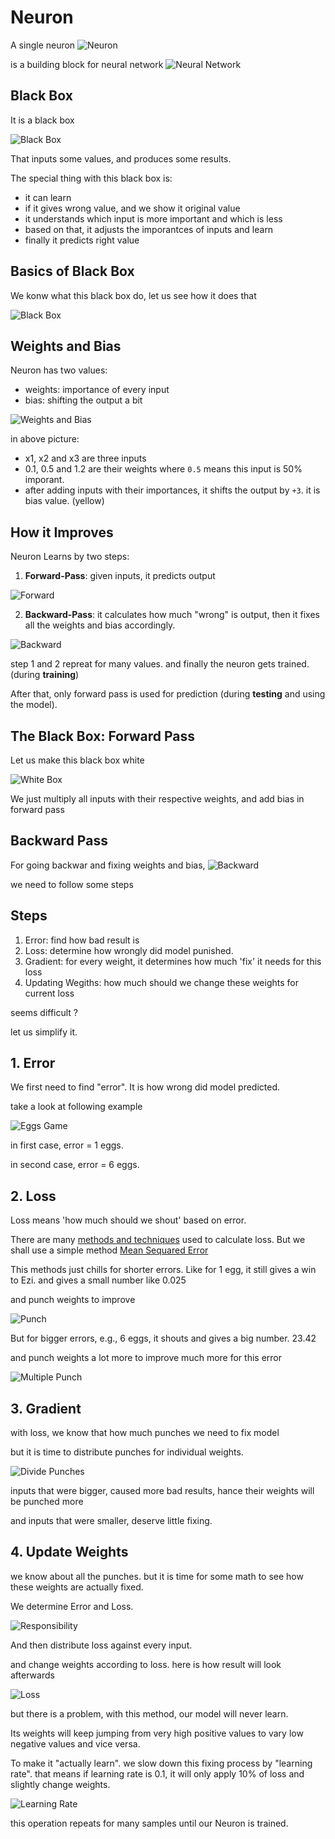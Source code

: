 # Neuron

A single neuron
![Neuron](media/neuron.png)

is a building block for neural network
![Neural Network](media/neural-networks.png)

## Black Box

It is a black box

![Black Box](media/black-box.png)

That inputs some values,
and produces some results.

The special thing with this black box is:
- it can learn
- if it gives wrong value, and we show it original value
- it understands which input is more important and which is less
- based on that, it adjusts the imporantces of inputs and learn
- finally it predicts right value


## Basics of Black Box

We konw what this black box do,
let us see how it does that

![Black Box](media/black-box.png)


## Weights and Bias

Neuron has two values:
- weights: importance of every input
- bias: shifting the output a bit

![Weights and Bias](media/weights-and-bias.png)

in above picture:
- x1, x2 and x3 are three inputs
- 0.1, 0.5 and 1.2 are their weights where `0.5` means this input is 50% imporant.
- after adding inputs with their importances, it shifts the output by `+3`. it is bias value. (yellow)

## How it Improves

Neuron Learns by two steps:

1. __Forward-Pass__: given inputs, it predicts output

![Forward](media/forward.png)

2. __Backward-Pass__: it calculates how much "wrong" is output, then it fixes all the weights and bias accordingly.

![Backward](media/backward.png)


step 1 and 2 repreat for many values. and finally the neuron gets trained. (during **training**)

After that, only forward pass is used for prediction (during **testing** and using the model).

## The Black Box: Forward Pass

Let us make this black box white

![White Box](media/white-box.png)

We just multiply all inputs with their respective weights, and add bias in forward pass

## Backward Pass

For going backwar and fixing weights and bias,
![Backward](media/backward.png)

we need to follow some steps

## Steps

1. Error: find how bad result is
2. Loss: determine how wrongly did model punished. 
3. Gradient: for every weight, it determines how much 'fix' it needs for this loss
4. Updating Wegiths: how much should we change these weights for current loss

seems difficult ?

let us simplify it.

## 1. Error

We first need to find "error".
It is how wrong did model predicted.

take a look at following example

![Eggs Game](media/eggs.png)

in first case, error = 1 eggs.

in second case, error = 6 eggs.

## 2. Loss

Loss means 'how much should we shout' based on error.

There are many [methods and techniques](../2-errors/README.md) used to calculate loss. But we shall use a simple method [Mean Sequared Error](../2-errors/1-mse/README.md)

This methods just chills for shorter errors.
Like for 1 egg, it still gives a win to Ezi. and gives a small number like 0.025

and punch weights to improve

![Punch](media/single-punch.png)

But for bigger errors, e.g., 6 eggs, it shouts and gives a big number. 23.42

and punch weights a lot more to improve much more for this error

![Multiple Punch](media/multi-punch.png)

## 3. Gradient

with loss, we know that how much punches
we need to fix model

but it is time to distribute punches for individual weights.

![Divide Punches](media/weights-punches.png)

inputs that were bigger, caused more bad results,
hance their weights will be punched more

and inputs that were smaller, deserve little fixing.

## 4. Update Weights

we know about all the punches.
but it is time for some math to see how these weights are actually fixed.

We determine Error and Loss.

![Responsibility](media/responsibility.png)

And then distribute loss against every input.

and change weights according to loss. here is how result will look afterwards

![Loss](media/loss-applied.png)

but there is a problem, with this method, our model will never learn.

Its weights will keep jumping from very high positive values to vary low negative values and vice versa.

To make it "actually learn". we slow down this fixing process by "learning rate".
that means if learning rate is 0.1, it will only apply 10% of loss and slightly change weights.

![Learning Rate](media/learning-rate.png)

this operation repeats for many samples until our Neuron is trained.